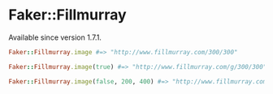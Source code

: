 # Faker::Fillmurray

Available since version 1.7.1.

```ruby
Faker::Fillmurray.image #=> "http://www.fillmurray.com/300/300"

Faker::Fillmurray.image(true) #=> "http://www.fillmurray.com/g/300/300"

Faker::Fillmurray.image(false, 200, 400) #=> "http://www.fillmurray.com/200/400"
```

